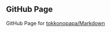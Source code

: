 GitHub Page
-----------
GitHub Page for [tokkonopapa/Markdown](http://tokkonopapa.github.com/Markdown/)
